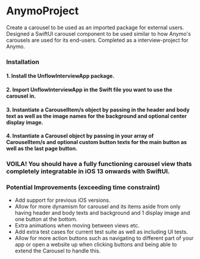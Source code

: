 # AnymoProject
Create a carousel to be used as an imported package for external users. Designed a SwiftUI carousel component to be used similar to how Anymo's carousels are used for its end-users. Completed as a interview-project for Anymo.


### Installation
#### 1. Install the UnflowInterviewApp package.
#### 2. Import UnflowInterviewApp in the Swift file you want to use the carousel in.
#### 3. Instantiate a CarouselItem/s object by passing in the header and body text as well as the image names for the background and optional center display image.
#### 4. Instantiate a Carousel object by passing in your array of CarouselItem/s and optional custom button texts for the main button as well as the last page button.
### VOILA! You should have a fully functioning carousel view thats completely integratable in iOS 13 onwards with SwiftUI.
 
### Potential Improvements (exceeding time constraint)
- Add support for previous iOS versions.
- Allow for more dynamism for carousel and its items aside from only having header and body texts and background and 1 display image and one button at the bottom.
- Extra animations when moving between views etc.
- Add extra test cases for current test suite as well as including UI tests.
- Allow for more action buttons such as navigating to different part of your app or open a website up when clicking buttons and being able to extend the Carousel to handle this.
